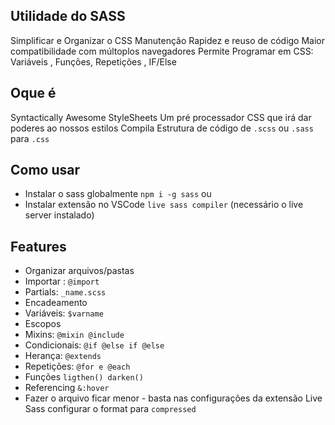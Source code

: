 ## Utilidade do SASS
Simplificar e Organizar o CSS
Manutenção
Rapidez e reuso de código
Maior compatibilidade com múltoplos navegadores
Permite Programar em CSS: Variáveis , Funções, Repetições , IF/Else

## Oque é 
Syntactically Awesome StyleSheets
Um pré processador CSS que irá dar poderes ao nossos estilos
Compila Estrutura de código de `.scss` ou `.sass` para `.css`


## Como usar
- Instalar o sass globalmente `npm i -g sass`
ou
- Instalar extensão no VSCode `live sass compiler` (necessário o live server instalado)

## Features 
- Organizar arquivos/pastas
- Importar : `@import`
- Partials: `_name.scss`
- Encadeamento
- Variáveis: `$varname`
- Escopos
- Mixins: `@mixin @include`
- Condicionais: `@if @else if @else`
- Herança: `@extends`
- Repetições: `@for e @each`
- Funções `ligthen() darken()`
- Referencing `&:hover`
- Fazer o arquivo ficar menor - basta nas configurações da extensão Live Sass configurar o format para `compressed`